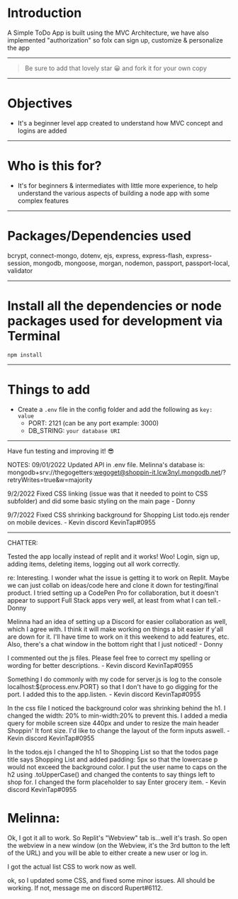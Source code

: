 # Introduction

A Simple ToDo App is built using the MVC Architecture, we have also implemented "authorization" so folx can sign up, customize & personalize the app 

---

> Be sure to add that lovely star 😀 and fork it for your own copy

---

# Objectives

- It's a beginner level app created to understand how MVC concept and logins are added

---

# Who is this for? 

- It's for beginners & intermediates with little more experience, to help understand the various aspects of building a node app with some complex features

---

# Packages/Dependencies used 

bcrypt, connect-mongo, dotenv, ejs, express, express-flash, express-session, mongodb, mongoose, morgan, nodemon, passport, passport-local, validator

---

# Install all the dependencies or node packages used for development via Terminal

`npm install` 

---

# Things to add

- Create a `.env` file in the config folder and add the following as `key: value` 
  - PORT: 2121 (can be any port example: 3000) 
  - DB_STRING: `your database URI` 
 ---
 
 Have fun testing and improving it! 😎




NOTES:
09/01/2022
Updated API in .env file. Melinna's database is: mongodb+srv://thegogetters:wegoget@shoppin-it.lcw3nyl.mongodb.net/?retryWrites=true&w=majority

9/2/2022
Fixed CSS linking (issue was that it needed to point to CSS subfolder) and did some basic styling on the main page - Donny

9/7/2022
Fixed CSS shrinking background for Shopping List todo.ejs render on mobile devices. - Kevin discord KevinTap#0955

---

CHATTER:

Tested the app locally instead of replit and it works! Woo! Login, sign up, adding items, deleting items, logging out all work correctly.

re: Interesting. I wonder what the issue is getting it to work on Replit. Maybe we can just collab on ideas/code here and clone it down for testing/final product. I tried setting up a CodePen Pro for collaboration, but it doesn't appear to support Full Stack apps very well, at least from what I can tell.- Donny

Melinna had an idea of setting up a Discord for easier collaboration as well, which I agree with. I think it will make working on things a bit easier if y'all are down for it. I'll have time to work on it this weekend to add features, etc. Also, there's a chat window in the bottom right that I just noticed! - Donny

I commented out the js files. Please feel free to correct my spelling or wording for better descriptions. - Kevin discord KevinTap#0955

Something I do commonly with my code for server.js is log to the console localhost:${process.env.PORT} so that I don't have to go digging for the port.
I added this to the app.listen. - Kevin discord KevinTap#0955

In the css file I noticed the background color was shrinking behind the h1. I changed the width: 20% to min-width:20% to prevent this. I added a media query for mobile screen size 440px and under to resize the main header Shoppin' It font size. I'd like to change the layout of the form inputs aswell. - Kevin discord KevinTap#0955

In the todos.ejs I changed the h1 to Shopping List so that the todos page title says Shopping List and added padding: 5px so that the lowercase p would not exceed the background color. I put the user name to caps on the h2 using .toUpperCase() and changed the contents to say things left to shop for. I changed the form placeholder to say Enter grocery item. - Kevin discord KevinTap#0955

# Melinna: 
Ok, I got it all to work. So Replit's "Webview" tab is...well it's trash. So open the webview in a new window (on the Webview, it's the 3rd button to the left of the URL) and you will be able to either create a new user or log in. 

 I got the actual list CSS to work now as well. 

 ok, so I updated some CSS, and fixed some minor issues. All should be working. If not, message me on discord Rupert#6112.